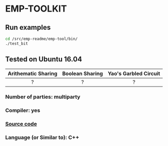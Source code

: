 # EMP-TOOLKIT


## Run examples

```sh
cd /src/emp-readme/emp-tool/bin/
./test_bit
```

## Tested on Ubuntu 16.04



| Arithematic Sharing | Boolean Sharing |  Yao's Garbled Circuit |
| :-----------------: | :-------------: | :--------------------: |
|          ?          |       ?         |           ?            |

### Number of parties: multiparty

### Compiler: yes

### [Source code](https://github.com/emp-toolkit)

### Language (or Similar to): C++